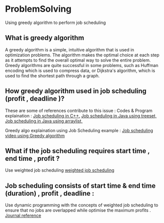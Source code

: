 # ProblemSolving
Using greedy algorithm to perform job scheduling

## What is greedy algorithm 
A greedy algorithm is a simple, intuitive algorithm that is used in optimization problems. The algorithm makes the optimal choice at each step as it attempts to find the overall optimal way to solve the entire problem. Greedy algorithms are quite successful in some problems, such as Huffman encoding which is used to compress data, or Dijkstra's algorithm, 
which is used to find the shortest path through a graph.

## How greedy algorithm used in job scheduling (profit , deadline )? 
These are some of references contribute to this issue : 
Codes & Program explaination : 
[Job scheduling in C++,](https://www.geeksforgeeks.org/job-sequencing-problem/) 
[Job scheduling in Java using treeset,](https://www.geeksforgeeks.org/job-sequencing-problem-set-3-using-treeset-in-java/)
[Job scheduling in Java using arraylist,](https://medium.com/@mukeshsingal/greedy-job-sequencing-problem-in-java-38a5e664d540)

Greedy algo explaination using Job Scheduling example : 
[Job scheduling video using Greedy algorithm](https://www.youtube.com/watch?v=zPtI8q9gvX8)

## What if the job scheduling requires start time , end time , profit ?
Use weighted job scheduling
[weighted job scheduling]( https://www.geeksforgeeks.org/weighted-job-scheduling-log-n-time/)

## Job scheduling consists of start time & end time (duration) , profit , deadline :
Use dynamic programming with the concepts of weighted job scheduling  to ensure that no jobs are overlapped while
optimise the maximum profits .
[Journal reference]( http://www.cs.mun.ca/~kol/courses/3719-w12/scheduling.pdf)
